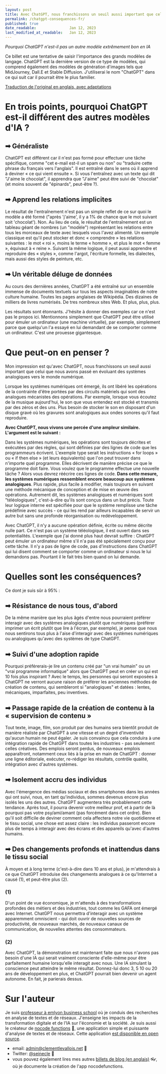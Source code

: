 ```yaml
---
layout: post
title: Avec ChatGPT, nous franchissons un seuil aussi important que celui séparant l'analogique du numérique.
permalink: /chatgpt-consequences-fr/
published: true
date_readable:               Jan 12, 2023
last_modified_at_readable:   Jan 12, 2023
---
```


*Pourquoi ChatGPT n'est-il pas un autre modèle extrêmement bon en IA*

Ce billet est une tentative de saisir l'importance des grands modèles de langage.
ChatGPT est la dernière version de ce type de modèles, qui comprend également des modèles de génération d'images tels que MidJourney, Dall.E et Stable Diffusion.
J'utiliserai le nom "ChatGPT" dans ce qui suit car il pourrait être le plus familier.

[Traduction de l'original en anglais, avec adaptations](https://nocodefunctions.com/blog/chatgpt-consequences/)

# En trois points, pourquoi ChatGPT est-il différent des autres modèles d'IA ?

## ➡ Généraliste

ChatGPT est différent car il n'est pas formé pour effectuer une tâche spécifique, comme "cet e-mail est-il un spam ou non" ou "traduire cette phrase du français vers l'anglais".
Il est entraîné dans le sens où il apprend à deviner « ce qui vient ensuite ».
Si vous l'entraînez avec un texte qui dit "J'aime le chocolat", il apprendra que "J'aime" peut être suivi de "chocolat" (et moins souvent de "épinards", peut-être ?).

## ➡ Apprend les relations implicites

Le résultat de l'entraînement n'est pas un simple reflet de ce sur quoi le modèle a été formé ("après 'j'aime', il y a 1% de chance que le mot suivant soit 'chocolat').
Non.
Au lieu de cela, le résultat de l'entraînement est un tableau géant de nombres (un "modèle") représentant les relations entre tous les morceaux de texte avec lesquels vous l'avez alimenté.
Un exemple classique est qu'il peut stocker et donc « comprendre » les relations suivantes : le mot « roi », moins le terme « homme », et plus le mot « femme », équivaut à « reine ».
Suivant la même logique, il peut aussi apprendre et reproduire des « styles », comme l'argot, l'écriture formelle, les dialectes, mais aussi des styles de peinture, etc.

## ➡ Un véritable déluge de données

Au cours des dernières années, ChatGPT a été entraîné sur un ensemble immense de documents textuels sur tous les aspects imaginables de notre culture humaine.
Toutes les pages anglaises de Wikipédia. Des dizaines de milliers de livres numérisés. De tres nombreux sites Web. Et plus, plus, plus.

Les résultats sont étonnants.
J'hésite à donner des exemples car ce n'est pas le propos ici.
Mentionnons simplement que ChatGPT peut être utilisé pour émuler un ordinateur (une machine virtuelle), par exemple, simplement parce que quelqu'un l'a essayé en lui demandant de se comporter comme un ordinateur.
C'est une prouesse gigantesque.

# Que peut-on en penser ?

Mon impression est qu'avec ChatGPT, nous franchissons un seuil aussi important que celui que nous avons passé en évoluant des systèmes analogiques vers le monde numérique.

Lorsque les systèmes numériques ont émergé, ils ont libéré les opérations de la contrainte d'être portées par des circuits matériels qui sont des analogues mécanistes des opérations.
Par exemple, lorsque vous écoutez de la musique aujourd'hui, le son que vous entendez est stocké et transmis par des zéros et des uns.
Plus besoin de stocker le son en disposant d'un disque gravé où les gravures sont analogiques aux ondes sonores qu'il faut reproduire.

**Avec ChatGPT, nous vivons une percée d'une ampleur similaire. L'argument est le suivant :**

Dans les systèmes numériques, les opérations sont toujours décrites et exécutées par des règles, qui sont définies par des lignes de code que les programmeurs écrivent.
L'exemple type serait les instructions « for loops » ou « if then else » (et leurs équivalents) que l'on peut trouver dans n'importe quel programme.
Elles décrivent de manière précise ce que le programme doit faire.
Vous voulez que le programme effectue une nouvelle tâche ? Alors vous devrez réécrire ces lignes de code.
**Dans cette mesure, les systèmes numériques ressemblent encore beaucoup aux systèmes analogiques**. Plus rapide, plus facile à modifier, mais toujours en suivant une méthode mécanique de conception et de mise en œuvre des opérations. Autrement dit, les systèmes analogiques et numériques sont "téléologiques", c'est-à-dire qu'ils sont conçus dans un but précis. Toute leur logique interne est spécifiée pour que le système remplisse une tâche prédéfinie avec succès - ce qui les rend par ailleurs incapables de servir un autre but sans une profonde réorganisation ou redéveloppement.

Avec ChatGPT, il n'y a aucune opération définie, écrite ou même décrite nulle part. Ce n'est pas un système téléologique, il est ouvert dans ses potentialités.
L'exemple que j'ai donné plus haut devrait suffire : ChatGPT peut émuler un ordinateur même s'il n'a pas été spécialement conçu pour cette tâche.
Il n'y a pas de ligne de code, pas d'instructions dans ChatGPT qui lui disent comment se comporter comme un ordinateur si nous le lui demandons pas.
Pourtant il le fait très bien quand on lui demande.

# Quelles sont les conséquences?

Ce dont je suis sûr à 95% :

## ➡ Résistance de nous tous, d'abord

De la même manière que les plus âgés d'entre nous pourraient préférer interagir avec des systèmes analogiques plutôt que numériques (préférer imprimer un écrit plutôt que lire à l'écran, par exemple), je pense que nous nous sentirons tous plus à l'aise d'interagir avec des systèmes numériques ou analogiques qu'avec des systèmes de type ChatGPT.


## ➡ Suivi d'une adoption rapide

Pourquoi préférerais-je lire un contenu créé par "un vrai humain" ou un "vrai programme informatique" alors que ChatGPT peut en créer un qui est 10 fois plus inspirant ?
Avec le temps, les personnes qui seront exposées à ChatGPT ne verront aucune raison de préférer les anciennes méthodes de création de contenu, qui sembleront si "analogiques" et datées : lentes, mécaniques, imparfaites, peu inventives.

## ➡ Passage rapide de la création de contenu à la « supervision de contenu »

Tout texte, image, film, son produit par des humains sera bientôt produit de manière réaliste par ChatGPT à une vitesse et un degré d'inventivité qu'aucun humain ne peut égaler.
Je suis convaincu que cela conduira à une intégration rapide de ChatGPT dans toutes les industries - pas seulement celles créatives.
Des emplois seront perdus, de nouveaux emplois apparaîtront, notamment ceux liés à la prise en main de ChatGPT : donner une ligne éditoriale, exécuter, re-rédiger les résultats, contrôle qualité, intégration avec d'autres systèmes.

## ➡ Isolement accru des individus

Avec l'émergence des médias sociaux et des smartphones dans les années qui ont suivi, nous, en tant qu'individus, sommes devenus encore plus isolés les uns des autres. ChatGPT augmentera très probablement cette tendance. Après tout, il pourra devenir votre meilleur prof, et à partir de là pourquoi pas votre psy/ami/amant (pas forcément dans cet ordre). Bien qu'il soit difficile de deviner comment cela affectera notre vie quotidienne et le tissu social, une chose est assez claire : les individus passeront encore plus de temps à interagir avec des écrans et des appareils qu'avec d'autres humains.

## ➡ Des changements profonds et inattendus dans le tissu social

À moyen et à long terme (c'est-à-dire dans 10 ans et plus), je m'attendrais à ce que ChatGPT introduise des changements analogues à ce qu'Internet a causé (1), et peut-être plus (2).

### (1)
D'un point de vue économique, je m'attends à des transformations profondes des métiers et des industries, tout comme les GAFA ont émergé avec Internet. ChatGPT nous permettra d'interagir avec un système apparemment omniscient - qui doit ouvrir de nouvelles sources de productivité, de nouveaux marchés, de nouveaux canaux de communication, de nouvelles attentes des consommateurs.

### (2)
Avec ChatGPT, la démonstration est maintenant faite que nous n'avons pas besoin d'une IA qui serait vraiment consciente d'elle-même pour être parfaitement humaine lorsqu'elle interagit avec nous. Une IA simulant la conscience peut atteindre le même résultat. Donnez-lui donc 3, 5 10 ou 20 ans de développement en plus, et ChatGPT pourrait bien devenir un agent autonome. En fait, je parierais dessus.

# Sur l'auteur

Je suis [professeur à emlyon business school](https://www.linkedin.com/in/levallois/) où je conduis des recherches en analyse de textes et de réseaux. J'enseigne les impacts de la transformation digitale et de l'IA sur l'économie et la société.
Je suis aussi le créateur de [nocode functions](https://nocodefunctions.com) 🔎, une application simple et puissante d'analyse de textes et de réseaux. Cette application [est disponible en open source](https://github.com/seinecle/nocodefunctions).

* email: [admin@clementlevallois.net](mailto:admin@clementlevallois.net) 📧
* Twitter: [@seinecle](https://twitter.com/seinecle) 📱
* vous pouvez également lires mes autres [billets de blog (en anglais)](https://nocodefunctions.com/blog) 👓, où je documente la création de l'app nocodefunctions.
